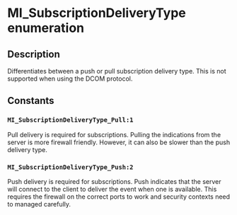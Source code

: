 # MI_SubscriptionDeliveryType enumeration

## Description

Differentiates between a push or pull subscription delivery type. This is not supported when using the DCOM protocol.

## Constants

### `MI_SubscriptionDeliveryType_Pull:1`

Pull delivery is required for subscriptions. Pulling the indications from the server is more firewall friendly. However, it can also be slower than the push delivery type.

### `MI_SubscriptionDeliveryType_Push:2`

Push delivery is required for subscriptions. Push indicates that the server will connect to the client to deliver the event when one is available. This requires the firewall on the correct ports to work and security contexts need to managed carefully.